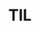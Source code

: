 ---
title: "오늘테스트"
excerpt_separator: "<!--more-->"
categories:
  - Python
tags:
  - 낙서
permalink: /220813til
title: "TIL"
toc: true
toc_sticky: true
toc_label: "TIL"
---